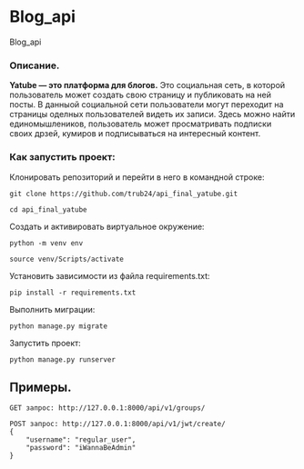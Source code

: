 # Blog_api
Blog_api
### Описание.
**Yatube — это платформа для блогов.**
Это социальная сеть, в которой пользователь может создать свою страницу и публиковать на ней посты.
В данныой социальной сети пользователи могут переходит на страницы оделных пользователей видеть их записи.
Здесь можно найти единомышлеников, пользователь может просматривать подписки своих дрзей, кумиров и подписываться на интересный контент.
### Как запустить проект:

Клонировать репозиторий и перейти в него в командной строке:

```
git clone https://github.com/trub24/api_final_yatube.git
```

```
cd api_final_yatube
```

Cоздать и активировать виртуальное окружение:

```
python -m venv env
```

```
source venv/Scripts/activate
```

Установить зависимости из файла requirements.txt:

```
pip install -r requirements.txt
```

Выполнить миграции:

```
python manage.py migrate
```

Запустить проект:

```
python manage.py runserver
```
## Примеры. 
 
```
GET запрос: http://127.0.0.1:8000/api/v1/groups/
``` 

```
POST запрос: http://127.0.0.1:8000/api/v1/jwt/create/
{
    "username": "regular_user",
    "password": "iWannaBeAdmin"
}
``` 

